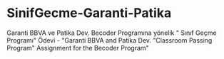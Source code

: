 # SinifGecme-Garanti-Patika
Garanti BBVA ve Patika Dev. Becoder Programına yönelik " Sınıf Geçme Programı" Ödevi - "Garanti BBVA and Patika Dev. "Classroom Passing Program" Assignment for the Becoder Program"
